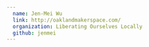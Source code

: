 ```yaml
---
  name: Jen-Mei Wu
  link: http://oaklandmakerspace.com/
  organization: Liberating Ourselves Locally
  github: jenmei
---
```

